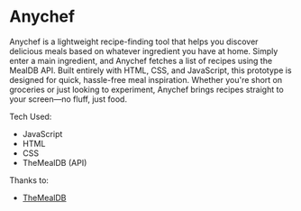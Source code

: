 # Anychef
Anychef is a lightweight recipe-finding tool that helps you discover delicious meals based on whatever ingredient you have at home. Simply enter a main ingredient, and Anychef fetches a list of recipes using the MealDB API. Built entirely with HTML, CSS, and JavaScript, this prototype is designed for quick, hassle-free meal inspiration. Whether you're short on groceries or just looking to experiment, Anychef brings recipes straight to your screen—no fluff, just food.

Tech Used:
- JavaScript
- HTML
- CSS
- TheMealDB (API)


Thanks to:
- [TheMealDB](TheMealDB.com)
